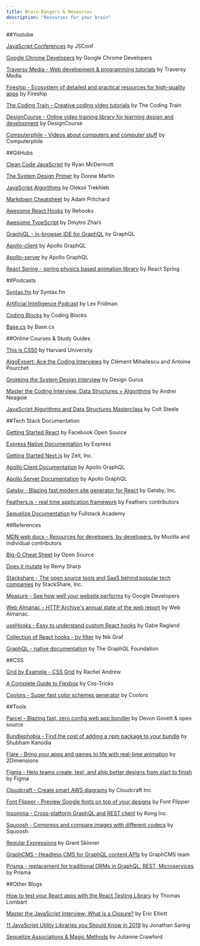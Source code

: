 ```yaml
---
title: Brain-Bangers & Resources
description: "Resources for your brain"
---
```


##Youtube

[JavaScript Conferences](https://www.youtube.com/user/jsconfeu) by JSConf

[Google Chrome Developers](https://www.youtube.com/user/ChromeDevelopers) by Google Chrome Developers

[Traversy Media - Web development & programming tutorials](https://www.youtube.com/channel/UC29ju8bIPH5as8OGnQzwJyA) by Traversy Media

[Fireship - Ecosystem of detailed and practical resources for high-quality apps](https://www.youtube.com/channel/UCsBjURrPoezykLs9EqgamOA) by Fireship

[The Coding Train - Creative coding video tutorials](https://www.youtube.com/channel/UCvjgXvBlbQiydffZU7m1_aw) by The Coding Train

[DesignCourse - Online video training library for learning design and development](https://www.youtube.com/channel/UCVyRiMvfUNMA1UPlDPzG5Ow) by DesignCourse

[Computerphile - Videos about computers and computer stuff](https://www.youtube.com/channel/UC9-y-6csu5WGm29I7JiwpnA) by Computerphile

##GitHubs

[Clean Code JavaScript](https://github.com/ryanmcdermott/clean-code-javascript) by Ryan McDermott

[The System Design Primer](https://github.com/donnemartin/system-design-primer) by Donne Martin

[JavaScript Algorithms](https://github.com/trekhleb/javascript-algorithms) by Oleksii Trekhleb

[Markdown Cheatsheet](https://github.com/adam-p/markdown-here/wiki/Markdown-Cheatsheet) by Adam Pritchard

[Awesome React Hooks](https://github.com/rehooks/awesome-react-hooks) by Rehooks

[Awesome TypeScript](https://github.com/dzharii/awesome-typescript) by Dmytro Zharii

[GraphiQL - in-browser IDE for GraphQL](https://github.com/graphql/graphiql) by GraphQL

[Apollo-client](https://github.com/apollographql/apollo-client) by Apollo GraphQL

[Apollo-server](https://github.com/apollographql/apollo-server) by Apollo GraphQL

[React Spring - spring physics based animation library](https://github.com/react-spring/react-spring) by React Spring

##Podcasts

[Syntax.fm](https://syntax.fm/) by Syntax.fm

[Artificial Intelligence Podcast](https://lexfridman.com/ai/) by Lex Fridman

[Coding Blocks](https://www.codingblocks.net/) by Coding Blocks

[Base.cs](https://www.codenewbie.org/basecs) by Base.cs

##Online Courses & Study Guides

[This is CS50](https://cs50.harvard.edu/college/) by Harvard University

[AlgoExpert: Ace the Coding Interviews](https://www.algoexpert.io/product) by Clément Mihailescu and Antoine Pourchet

[Grokking the System Design Interview](https://www.educative.io/courses/grokking-the-system-design-interview) by Design Gurus

[Master the Coding Interview: Data Structures + Algorithms](https://www.udemy.com/course/master-the-coding-interview-data-structures-algorithms/) by Andrei Neagoie

[JavaScript Algorithms and Data Structures Masterclass](https://www.udemy.com/js-algorithms-and-data-structures-masterclass/) by Colt Steele

##Tech Stack Documentation

[Getting Started React](https://reactjs.org/docs/getting-started.html) by Facebook Open Source

[Express Native Documentation](https://expressjs.com/en/api.html) by Express

[Getting Started Next.js](https://nextjs.org/learn/basics/getting-started) by Zeit, Inc.

[Apollo Client Documentation](https://www.apollographql.com/docs/react/) by Apollo GraphQL

[Apollo Server Documentation](https://www.apollographql.com/docs/apollo-server/) by Apollo GraphQL

[Gatsby - Blazing fast modern site generator for React](https://www.gatsbyjs.org/) by Gatsby, Inc.

[Feathers.js - real time application framework](https://feathersjs.com/) by Feathers contributors

[Sequelize Documentation](https://sequelizedocs.fullstackacademy.com/) by Fullstack Academy

##References

[MDN web docs - Resources for developers, by developers.](https://developer.mozilla.org/en-US/) by Mozilla and individual contributors

[Big-O Cheat Sheet](https://www.bigocheatsheet.com/) by Open Source

[Does it mutate](https://doesitmutate.xyz/) by Remy Sharp

[Stackshare - The open source tools and SaaS behind popular tech companies](https://stackshare.io/stacks) by StackShare, Inc.

[Measure - See how well your website performs](https://web.dev/measure) by Google Developers

[Web Almanac - HTTP Archive's annual state of the web report](https://almanac.httparchive.org/en/2019/) by Web Almanac.

[useHooks - Easy to understand custom React hooks](https://usehooks.com/) by Gabe Ragland

[Collection of React hooks - by filter](https://nikgraf.github.io/react-hooks/) by Nik Graf

[GraphQL - native documentation](https://graphql.org/) by The GraphQL Foundation

##CSS

[Grid by Example - CSS Grid](https://gridbyexample.com/examples/) by Rachel Andrew

[A Complete Guide to Flexbox](https://css-tricks.com/snippets/css/a-guide-to-flexbox/) by Css-Tricks

[Coolors - Super fast color schemes generator](https://coolors.co/) by Coolors

##Tools

[Parcel - Blazing fast, zero config web app bundler](https://parceljs.org/) by Devon Govett & open source

[Bundlephobia - Find the cost of adding a npm package to your bundle](https://bundlephobia.com/) by Shubham Kanodia

[Flare - Bring your apps and games to life with real-time animation](https://www.2dimensions.com/about-flare) by 2Dimensions

[Figma - Help teams create, test, and ship better designs from start to finish](https://www.figma.com/) by Figma

[Cloudcraft - Create smart AWS diagrams](https://cloudcraft.co/) by Cloudcraft Inc

[Font Flipper - Preview Google fonts on top of your designs](https://fontflipper.com/upload) by Font Flipper

[Insomnia - Cross-platform GraphQL and REST client](https://insomnia.rest/) by Kong Inc.

[Squoosh - Compress and compare images with different codecs](https://squoosh.app/) by Squoosh

[Regular Expressions](https://regexr.com/) by Grant Skinner

[GraphCMS - Headless CMS for GraphQL content APIs](https://graphcms.com/) by GraphCMS team

[Prisma - replacement for traditional ORMs in GraphQL, REST, Microservices](https://www.prisma.io/) by Prisma

##Other Blogs

[How to test your React apps with the React Testing Library](https://www.freecodecamp.org/news/test-react-apps-with-react-testing-library/) by Thomas Lombart

[Master the JavaScript Interview: What is a Closure?](https://medium.com/javascript-scene/master-the-javascript-interview-what-is-a-closure-b2f0d2152b36) by Eric Elliott

[11 JavaScript Utility Libraries you Should Know in 2019](https://blog.bitsrc.io/11-javascript-utility-libraries-you-should-know-in-2018-3646fb31ade) by Jonathan Saring

[Sequelize Associations & Magic Methods](https://medium.com/@julianne.marik/sequelize-associations-magic-methods-c72008db91c9) by Julianne Crawford
